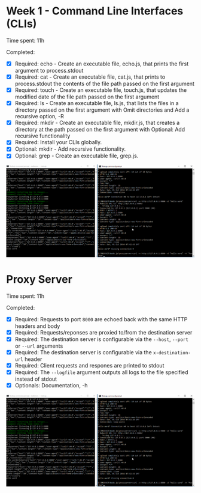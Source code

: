 # Week 1 - Command Line Interfaces (CLIs)

Time spent: 11h

Completed:

* [x] Required: echo - Create an executable file, echo.js, that prints the first argument to process.stdout
* [x] Required: cat - Create an executable file, cat.js, that prints to process.stdout the contents of the file path passed on the first argument
* [x] Required: touch - Create an executable file, touch.js, that updates the modified date of the file path passed on the first argument
* [x] Required: ls - Create an executable file, ls.js, that lists the files in a directory passed on the first argument with Omit directories and Add a recursive option, -R
* [x] Required: mkdir - Create an executable file, mkdir.js, that creates a directory at the path passed on the first argument with Optional: Add recursive functionality
* [x] Required: Install your CLIs globally.
* [x] Optional: mkdir - Add recursive functionality.
* [x] Optional: grep - Create an executable file, grep.js.

![Video Walkthrough](https://github.com/k4netmt/preworknodejs/blob/master/proxyServer.gif)
# Proxy Server

Time spent: 11h

Completed:

* [x] Required: Requests to port `8000` are echoed back with the same HTTP headers and body
* [x] Required: Requests/reponses are proxied to/from the destination server
* [x] Required: The destination server is configurable via the `--host`, `--port`  or `--url` arguments
* [x] Required: The destination server is configurable via the `x-destination-url` header
* [x] Required: Client requests and respones are printed to stdout
* [x] Required: The `--logfile` argument outputs all logs to the file specified instead of stdout
* [x] Optionals: Documentation, -h

![Video Walkthrough](https://github.com/k4netmt/preworknodejs/blob/master/proxyServer.gif)




